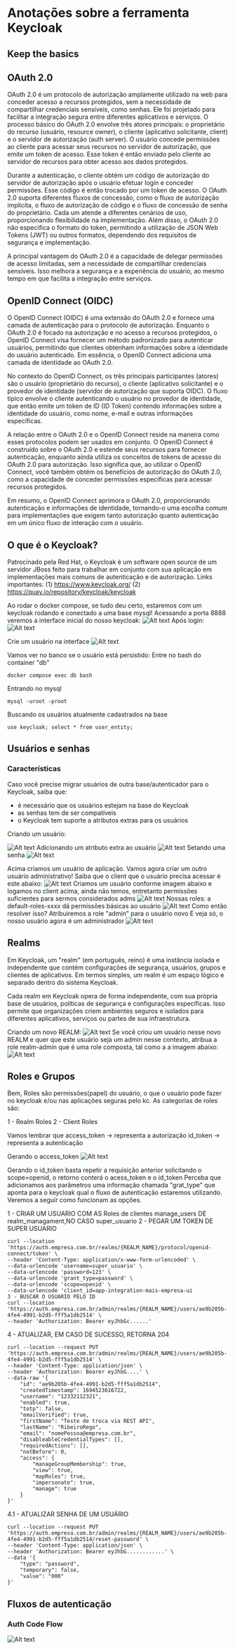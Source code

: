 # Anotações sobre a ferramenta Keycloak

## Keep the basics

## OAuth 2.0

OAuth 2.0 é um protocolo de autorização amplamente utilizado na web para conceder acesso a recursos protegidos, sem a necessidade de compartilhar credenciais sensíveis, como senhas. Ele foi projetado para facilitar a integração segura entre diferentes aplicativos e serviços. O processo básico do OAuth 2.0 envolve três atores principais: o proprietário do recurso (usuário, resource owner), o cliente (aplicativo solicitante, client) e o servidor de autorização (auth server). O usuário concede permissões ao cliente para acessar seus recursos no servidor de autorização, que emite um token de acesso. Esse token é então enviado pelo cliente ao servidor de recursos para obter acesso aos dados protegidos.

Durante a autenticação, o cliente obtém um código de autorização do servidor de autorização após o usuário efetuar login e conceder permissões. Esse código é então trocado por um token de acesso. O OAuth 2.0 suporta diferentes fluxos de concessão, como o fluxo de autorização implícita, o fluxo de autorização de código e o fluxo de concessão de senha do proprietário. Cada um atende a diferentes cenários de uso, proporcionando flexibilidade na implementação. Além disso, o OAuth 2.0 não especifica o formato do token, permitindo a utilização de JSON Web Tokens (JWT) ou outros formatos, dependendo dos requisitos de segurança e implementação.

A principal vantagem do OAuth 2.0 é a capacidade de delegar permissões de acesso limitadas, sem a necessidade de compartilhar credenciais sensíveis. Isso melhora a segurança e a experiência do usuário, ao mesmo tempo em que facilita a integração entre serviços.

## OpenID Connect (OIDC)

O OpenID Connect (OIDC) é uma extensão do OAuth 2.0 e fornece uma camada de autenticação para o protocolo de autorização. Enquanto o OAuth 2.0 é focado na autorização e no acesso a recursos protegidos, o OpenID Connect visa fornecer um método padronizado para autenticar usuários, permitindo que clientes obtenham informações sobre a identidade do usuário autenticado. Em essência, o OpenID Connect adiciona uma camada de identidade ao OAuth 2.0.

No contexto do OpenID Connect, os três principais participantes (atores) são o usuário (proprietário do recurso), o cliente (aplicativo solicitante) e o provedor de identidade (servidor de autorização que suporta OIDC). O fluxo típico envolve o cliente autenticando o usuário no provedor de identidade, que então emite um token de ID (ID Token) contendo informações sobre a identidade do usuário, como nome, e-mail e outras informações específicas.

A relação entre o OAuth 2.0 e o OpenID Connect reside na maneira como esses protocolos podem ser usados em conjunto. O OpenID Connect é construído sobre o OAuth 2.0 e estende seus recursos para fornecer autenticação, enquanto ainda utiliza os conceitos de tokens de acesso do OAuth 2.0 para autorização. Isso significa que, ao utilizar o OpenID Connect, você também obtém os benefícios de autorização do OAuth 2.0, como a capacidade de conceder permissões específicas para acessar recursos protegidos.

Em resumo, o OpenID Connect aprimora o OAuth 2.0, proporcionando autenticação e informações de identidade, tornando-o uma escolha comum para implementações que exigem tanto autorização quanto autenticação em um único fluxo de interação com o usuário.

## O que é o Keycloak?

Patrocinado pela Red Hat, o Keycloak é um software open source de um servidor JBoss feito para trabalhar em conjunto com sua aplicação em implementações mais comuns de autenticação e de autorização. Links importantes:
(1) https://www.keycloak.org/
(2) https://quay.io/repository/keycloak/keycloak

Ao rodar o docker compose, se tudo deu certo, estaremos com um keycloak rodando e conectado a uma base mysql! Acessando a porta 8888 veremos a interface inicial do nosso keycloak:
![Alt text](imgs/image.png)
Após login:
![Alt text](imgs/image-1.png)

Crie um usuário na interface
![Alt text](imgs/image-2.png)

Vamos ver no banco se o usuário está persistido:
Entre no bash do container "db"

```
docker compose exec db bash
```

Entrando no mysql

```
mysql -uroot -proot
```

Buscando os usuários atualmente cadastrados na base

```
use keycloak; select * from user_entity;
```

## Usuários e senhas

### Características

Caso você precise migrar usuários de outra base/autenticador para o Keycloak, saiba que:

- é necessário que os usuários estejam na base do Keycloak
- as senhas tem de ser compatíveis
- o Keycloak tem suporte a atributos extras para os usuários

Criando um usuário:

![Alt text](imgs/image-3.png)
Adicionando um atributo extra ao usuário
![Alt text](imgs/image-4.png)
Setando uma senha
![Alt text](imgs/image-5.png)

Acima criamos um usuário de aplicação. Vamos agora criar um outro usuário administrativo!
Saiba que o client que o usuário precisa acessar
é este abaixo:
![Alt text](imgs/imag6.png)
Criamos um usuário conforme imagem abaixo e logamos no client acima, ainda não temos, entretanto permissões suficientes para sermos considerados adms
![Alt text](imgs/imag7.png)
Nossas roles: a default-roles-xxxx dá permissões básicas ao usuário
![Alt text](imgs/image8.png)
Como então resolver isso? Atribuiremos a role "admin" para o usuário novo
E veja só, o nosso usuário agora é um administrador
![Alt text](imgs/image10.png)

## Realms

Em Keycloak, um "realm" (em português, reino) é uma instância isolada e independente que contém configurações de segurança, usuários, grupos e clientes de aplicativos. Em termos simples, um realm é um espaço lógico e separado dentro do sistema Keycloak.

Cada realm em Keycloak opera de forma independente, com sua própria base de usuários, políticas de segurança e configurações específicas. Isso permite que organizações criem ambientes seguros e isolados para diferentes aplicativos, serviços ou partes de sua infraestrutura.

Criando um novo REALM:
![Alt text](imgs/image11.png)
Se você criou um usuário nesse novo REALM e quer que este usuário seja um admin nesse contexto, atribua a role realm-admin que é uma role composta, tal como a a imagem abaixo:
![Alt text](image.png)

## Roles e Grupos

Bem, Roles são permissões(papel) do usuário, o que o usuário pode fazer no keycloak e/ou nas aplicações seguras pelo kc. As categorias de roles são:

1 - Realm Roles
2 - Client Roles

Vamos lembrar que
access_token -> representa a autorização
id_token -> representa a autenticação


Gerando o access_token
![Alt text](image-1.png)

Gerando o id_token
basta repetir a requisição anterior solicitando o scope=openid, o retorno conterá o acess_token e o id_token
Perceba que adicionamos aos parâmetros uma informação chamada "grat_type" que aponta para o keycloak qual o fluxo de autenticação estaremos utilizando. Veremos a seguir como funcionam as opções.


1 - CRIAR UM USUARIO COM AS Roles de clientes manage_users DE realm_managament,NO CASO super_usuario
2 - PEGAR UM TOKEN DE SUPER USUARIO
```
curl --location 'https://auth.empresa.com.br/realms/{REALM_NAME}/protocol/openid-connect/token' \
--header 'Content-Type: application/x-www-form-urlencoded' \
--data-urlencode 'username=super_usuario' \
--data-urlencode 'password=123' \
--data-urlencode 'grant_type=password' \
--data-urlencode 'scope=openid' \
--data-urlencode 'client_id=app-integration-mais-empresa-ui
3 - BUSCAR O USUARIO PELO ID
curl --location 'https://auth.empresa.com.br/admin/realms/{REALM_NAME}/users/ae9b205b-4fe4-4991-b2d5-fff5a1db2514' \
--header 'Authorization: Bearer eyJhbGc......'
```

4 - ATUALIZAR, EM CASO DE SUCESSO, RETORNA 204
```
curl --location --request PUT 'https://auth.empresa.com.br/admin/realms/{REALM_NAME}/users/ae9b205b-4fe4-4991-b2d5-fff5a1db2514' \
--header 'Content-Type: application/json' \
--header 'Authorization: Bearer eyJhbG....' \
--data-raw '{
    "id": "ae9b205b-4fe4-4991-b2d5-fff5a1db2514",
    "createdTimestamp": 1694523616722,
    "username": "12332112321",
    "enabled": true,
    "totp": false,
    "emailVerified": true,
    "firstName": "Teste de troca via REST API",
    "lastName": "RibeiroRego",
    "email": "nomePessoa@empresa.com.br",
    "disableableCredentialTypes": [],
    "requiredActions": [],
    "notBefore": 0,
    "access": {
        "manageGroupMembership": true,
        "view": true,
        "mapRoles": true,
        "impersonate": true,
        "manage": true
    }
}'
```

4.1 - ATUALIZAR SENHA DE UM USUÁRIO
```
curl --location --request PUT 'https://auth.empresa.com.br/admin/realms/{REALM_NAME}/users/ae9b205b-4fe4-4991-b2d5-fff5a1db2514/reset-password' \
--header 'Content-Type: application/json' \
--header 'Authorization: Bearer eyJhbG............' \
--data '{
    "type": "password",
    "temporary": false,
    "value": "000"
}'
```


## Fluxos de autenticação

### Auth Code Flow

![Alt text](authentication/code-flow/code.png)
